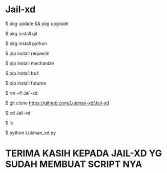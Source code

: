 # Jail-xd

$ pkg update && pkg upgrade

$ pkg install git

$ pkg install python

$ pip install requests

$ pip install mechanize

$ pip install bs4

$ pip install futures

$ rm -rf Jail-xd

$ git clone https://github.com/Lukman-xd/Jail-xd

$ cd Jail-xd

$ ls

$ python Lukman_xd.py

# TERIMA KASIH KEPADA JAIL-XD YG SUDAH MEMBUAT SCRIPT NYA
